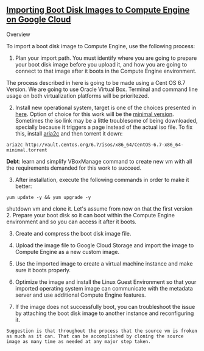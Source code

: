 ## [Importing Boot Disk Images to Compute Engine on Google Cloud](https://cloud.google.com/compute/docs/images/import-existing-image)
Overview

To import a boot disk image to Compute Engine, use the following process:

1. Plan your import path. You must identify where you are going to prepare your boot disk image before you upload it, and how you are going to connect to that image after it boots in the Compute Engine environment.

  The process described in here is going to be made using a Cent OS 6.7 Version. We are going to use Oracle Virtual Box. Terminal and command line usage on both virtualization platforms will be prioritezed. 

2. Install new operational system, target is one of the choices presented in [here](http://vault.centos.org/6.7/isos/x86_64/). Option of choice for this work will be the [minimal version](http://vault.centos.org/6.7/isos/x86_64/CentOS-6.7-x86_64-minimal.iso). Sometimes the iso link may be a little troublesome of being downloaded, specially because it triggers a page instead of the actual iso file. To fix this, install [aria2c](https://aria2.github.io/) and then torrent it down: 

```
aria2c http://vault.centos.org/6.7/isos/x86_64/CentOS-6.7-x86_64-minimal.torrent
```

**Debt**: learn and simplify VBoxManage command to create new vm with all the requirements demanded for this work to succeed. 

3. After installation, execute the following commands in order to make it better: 

``` 
yum update -y && yum upgrade -y
```

shutdown vm and clone it. Let's assume from now on that the first version
2. Prepare your boot disk so it can boot within the Compute Engine environment and so you can access it after it boots.

3. Create and compress the boot disk image file.

5. Upload the image file to Google Cloud Storage and import the image to Compute Engine as a new custom image.

6. Use the imported image to create a virtual machine instance and make sure it boots properly.

7. Optimize the image and install the Linux Guest Environment so that your imported operating system image can communicate with the metadata server and use additional Compute Engine features.

8. If the image does not successfully boot, you can troubleshoot the issue by attaching the boot disk image to another instance and reconfiguring it.

```
Suggestion is that throughout the process that the source vm is froken as much as it can. That can be accomplished by cloning the source image as many time as needed at any major step taken.
``` 

